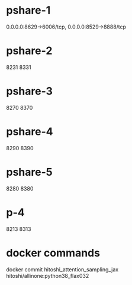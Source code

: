 # pshare-1
0.0.0.0:8629->6006/tcp, 0.0.0.0:8529->8888/tcp

# pshare-2
8231 8331

# pshare-3
8270 8370

# pshare-4
8290 8390

# pshare-5
8280 8380

# p-4
8213 8313



# docker commands
docker commit hitoshi_attention_sampling_jax hitoshi/allinone:python38_flax032